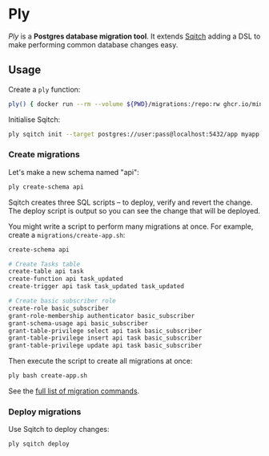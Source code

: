 # Ply

_Ply_ is a **Postgres database migration tool**. It extends
[Sqitch](https://sqitch.org/) adding a DSL to make performing common database
changes easy.

## Usage

Create a `ply` function:

```sh
ply() { docker run --rm --volume ${PWD}/migrations:/repo:rw ghcr.io/minibasehq/ply bash -c "$*" }
```

Initialise Sqitch:

```sh
ply sqitch init --target postgres://user:pass@localhost:5432/app myapp
```

### Create migrations

Let's make a new schema named "api":

```sh
ply create-schema api
```

Sqitch creates three SQL scripts – to deploy, verify and revert the change. The
deploy script is output so you can see the change that will be deployed.

You might write a script to perform many migrations at once. For example,
create a `migrations/create-app.sh`:

```sh
create-schema api

# Create Tasks table
create-table api task
create-function api task_updated
create-trigger api task task_updated task_updated

# Create basic subscriber role
create-role basic_subscriber
grant-role-membership authenticator basic_subscriber
grant-schema-usage api basic_subscriber
grant-table-privilege select api task basic_subscriber
grant-table-privilege insert api task basic_subscriber
grant-table-privilege update api task basic_subscriber
```

Then execute the script to create all migrations at once:

```sh
ply bash create-app.sh
```

See the [full list of migration commands](wiki).

### Deploy migrations

Use Sqitch to deploy changes:

```sh
ply sqitch deploy
```
